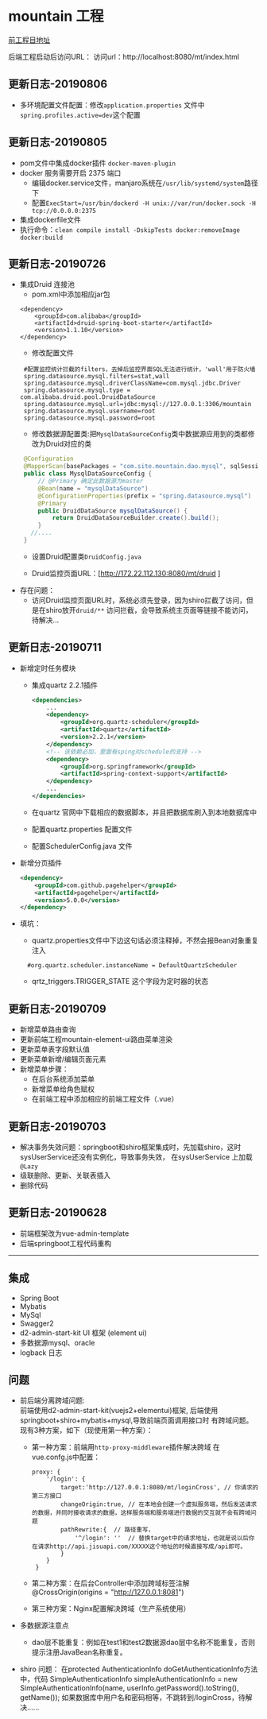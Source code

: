# mountain 工程
[前工程目地址](https://github.com/jinshw/mountain-element-ui)

后端工程启动后访问URL： 访问url：http://localhost:8080/mt/index.html

## 更新日志-20190806
* 多环境配置文件配置：修改`application.properties` 文件中`spring.profiles.active=dev`这个配置

## 更新日志-20190805
* pom文件中集成docker插件 `docker-maven-plugin`
* docker 服务需要开启 2375 端口   
    * 编辑docker.service文件，manjaro系统在`/usr/lib/systemd/system`路径下  
    * 配置`ExecStart=/usr/bin/dockerd -H unix://var/run/docker.sock -H tcp://0.0.0.0:2375`  
* 集成dockerfile文件   
* 执行命令：`clean compile install -DskipTests docker:removeImage docker:build`


## 更新日志-20190726
* 集成Druid 连接池
    * pom.xml中添加相应jar包
    ```$xslt
    <dependency>
        <groupId>com.alibaba</groupId>
        <artifactId>druid-spring-boot-starter</artifactId>
        <version>1.1.10</version>
    </dependency>
    ```
   * 修改配置文件
   ```text
    #配置监控统计拦截的filters，去掉后监控界面SQL无法进行统计，'wall'用于防火墙
    spring.datasource.mysql.filters=stat,wall
    spring.datasource.mysql.driverClassName=com.mysql.jdbc.Driver
    spring.datasource.mysql.type = com.alibaba.druid.pool.DruidDataSource
    spring.datasource.mysql.url=jdbc:mysql://127.0.0.1:3306/mountain
    spring.datasource.mysql.username=root
    spring.datasource.mysql.password=root
   ``` 
   * 修改数据源配置类:把`MysqlDataSourceConfig`类中数据源应用到的类都修改为Druid对应的类
   ```java
    @Configuration
    @MapperScan(basePackages = "com.site.mountain.dao.mysql", sqlSessionTemplateRef = "mysqlSqlSessionTemplate")
    public class MysqlDataSourceConfig {
        // @Primary 确定此数据源为master
        @Bean(name = "mysqlDataSource")
        @ConfigurationProperties(prefix = "spring.datasource.mysql")
        @Primary
        public DruidDataSource mysqlDataSource() {
            return DruidDataSourceBuilder.create().build();
        }
      //....    
    }
   ````
   * 设置Druid配置类`DruidConfig.java`
   
   * Druid监控页面URL：[http://172.22.112.130:8080/mt/druid ]
* 存在问题：
   * 访问Druid监控页面URL时，系统必须先登录，因为shiro拦截了访问，但是在shiro放开`druid/**` 访问拦截，会导致系统主页面等链接不能访问，待解决...

## 更新日志-20190711

* 新增定时任务模块

  * 集成quartz 2.2.1插件

    ```xml
    <dependencies>
        ...
        <dependency>
            <groupId>org.quartz-scheduler</groupId>
            <artifactId>quartz</artifactId>
            <version>2.2.1</version>
        </dependency>
        <!-- 该依赖必加，里面有sping对schedule的支持 -->
        <dependency>
            <groupId>org.springframework</groupId>
            <artifactId>spring-context-support</artifactId>
        </dependency>
        ...
    </dependencies>

    ```

    

  * 在quartz 官网中下载相应的数据脚本，并且把数据库刷入到本地数据库中

  * 配置quartz.properties 配置文件

  * 配置SchedulerConfig.java 文件

* 新增分页插件

  ```xml
  <dependency>    
      <groupId>com.github.pagehelper</groupId>    
      <artifactId>pagehelper</artifactId>    
      <version>5.0.0</version>
  </dependency>
  ```



* 填坑：

  * quartz.properties文件中下边这句话必须注释掉，不然会报Bean对象重复注入
  ```
    #org.quartz.scheduler.instanceName = DefaultQuartzScheduler
  ```
  
  * qrtz_triggers.TRIGGER_STATE 这个字段为定时器的状态
  
    

## 更新日志-20190709

* 新增菜单路由查询
* 更新前端工程mountain-element-ui路由菜单渲染
* 更新菜单表字段默认值
* 更新菜单新增/编辑页面元素
* 新增菜单步骤：
  * 在后台系统添加菜单
  * 新增菜单给角色赋权
  * 在前端工程中添加相应的前端工程文件（.vue）



## 更新日志-20190703
* 解决事务失效问题：springboot和shiro框架集成时，先加载shiro，这时sysUserService还没有实例化，导致事务失效，
    在sysUserService 上加载 `@Lazy`
* 级联删除、更新、关联表插入
* 删除代码

## 更新日志-20190628
* 前端框架改为vue-admin-template
* 后端springboot工程代码重构

*****
## 集成
* Spring Boot
* Mybatis
* MySql
* Swagger2
* d2-admin-start-kit UI 框架  (element ui)
* 多数据源mysql、oracle
* logback 日志

## 问题
* 前后端分离跨域问题:  
    前端使用d2-admin-start-kit(vuejs2+elementui)框架,
    后端使用springboot+shiro+mybatis+mysql,导致前端页面调用接口时
    有跨域问题。 现有3种方案，如下（现使用第一种方案）：  
    - 第一种方案：前端用`http-proxy-middleware`插件解决跨域
        在vue.confg.js中配置：
        ~~~
        proxy: {
            '/login': {
                target:'http://127.0.0.1:8080/mt/loginCross', // 你请求的第三方接口
                changeOrigin:true, // 在本地会创建一个虚拟服务端，然后发送请求的数据，并同时接收请求的数据，这样服务端和服务端进行数据的交互就不会有跨域问题
                pathRewrite:{  // 路径重写，
                    '^/login': ''  // 替换target中的请求地址，也就是说以后你在请求http://api.jisuapi.com/XXXXX这个地址的时候直接写成/api即可。
                }
            }
         }
        ~~~
    - 第二种方案：在后台Controller中添加跨域标签注解   
         @CrossOrigin(origins = "http://127.0.0.1:8081")
         
    - 第三种方案：Nginx配置解决跨域（生产系统使用）
    
* 多数据源注意点   
  
    - dao层不能重复：例如在test1和test2数据源dao层中名称不能重复，否则提示注册JavaBean名称重复。
* shiro 问题：
    在protected AuthenticationInfo doGetAuthenticationInfo方法中，代码
    SimpleAuthenticationInfo simpleAuthenticationInfo = new SimpleAuthenticationInfo(name, userInfo.getPassword().toString(), getName());
    如果数据库中用户名和密码相等，不跳转到/loginCross，待解决……
                
